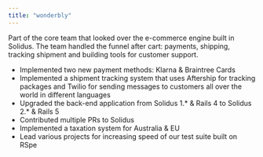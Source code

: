 ```yaml
---
title: "wonderbly"
---
```


Part of the core team that looked over the e-commerce engine built in Solidus.
The team handled the funnel after cart: payments, shipping, tracking shipment
and building tools for customer support.

- Implemented two new payment methods: Klarna & Braintree Cards
- Implemented a shipment tracking system that uses Aftership for tracking packages and Twilio for sending messages to customers all over the world in different languages
- Upgraded the back-end application from Solidus 1.\* & Rails 4 to Solidus 2.\* & Rails 5
- Contributed multiple PRs to Solidus
- Implemented a taxation system for Australia & EU
- Lead various projects for increasing speed of our test suite built on RSpe
